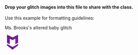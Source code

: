 #### Drop your glitch images into this file to share with the class. 

Use this example for formatting guidelines:

Ms. Brooks's altered baby glitch

![glitch example](https://github.com/adam-p/markdown-here/raw/master/src/common/images/icon48.png "Logo Title Text 1")
